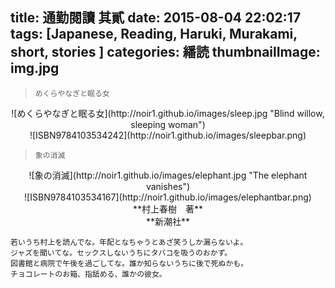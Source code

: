 title: 通勤閱讀 其貳
date: 2015-08-04 22:02:17
tags: [Japanese, Reading, Haruki, Murakami, short, stories ]
categories: 繙読
thumbnailImage: img.jpg
---

> `めくらやなぎと眠る女`

<center> ![めくらやなぎと眠る女](http://noir1.github.io/images/sleep.jpg "Blind willow, sleeping woman")</center>
<center> ![ISBN9784103534242](http://noir1.github.io/images/sleepbar.png)</center>

> `象の消滅`

<center> ![象の消滅](http://noir1.github.io/images/elephant.jpg "The elephant vanishes")</center>
<center> ![ISBN9784103534167](http://noir1.github.io/images/elephantbar.png)</center>

<center> **村上春樹　著**</center>
<center> **新潮社**</center>

``` 
若いうち村上を読んでな。年配となちゃうとあざ笑うしか漏らないよ。
ジャズを聞いてな。セックスしないうちにタバコを吸うのおかず。
図書館と病院で午後を過ごしてな。誰か知らないうちに後で死ぬかも。
チョコレートのお箱、指舐める、誰かの彼女。
```


